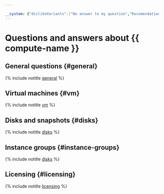 ```yaml
---

__system: {"dislikeVariants":["No answer to my question","Recomendations didn't help","The content doesn't match title","Other"]}
---
```

# Questions and answers about {{ compute-name }}

## General questions {#general}

{% include notitle [general](general.md) %}

## Virtual machines {#vm}

{% include notitle [vm](vm.md) %}

## Disks and snapshots {#disks}

{% include notitle [disks](disks.md) %}

## Instance groups {#instance-groups}

{% include notitle [disks](../_includes_service/instance-groups/general.md) %}

## Licensing {#licensing}

{% include notitle [licensing](../../_includes/compute/qa-licensing.md) %}

